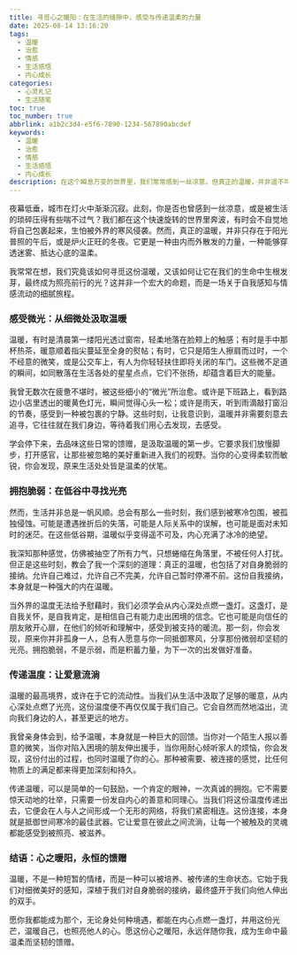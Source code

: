 ```yaml
---
title: 寻觅心之暖阳：在生活的缝隙中，感受与传递温柔的力量
date: 2025-08-14 13:16:20
tags:
  - 温暖
  - 治愈
  - 情感
  - 生活感悟
  - 内心成长
categories:
  - 心灵札记
  - 生活随笔
toc: true
toc_number: true
abbrlink: a1b2c3d4-e5f6-7890-1234-567890abcdef
keywords:
  - 温暖
  - 治愈
  - 情感
  - 生活感悟
  - 内心成长
description: 在这个瞬息万变的世界里，我们常常感到一丝凉意。但真正的温暖，并非遥不可及，它藏匿于日常的细微之处，生长于我们内心的柔软角落。本文将带你一同探索，如何从生活的点滴中汲取暖意，如何在低谷时拥抱自我，又如何将这份温度传递给他人，让爱意在彼此之间流淌，最终寻得那份永恒的心之暖阳。
---
```


夜幕低垂，城市在灯火中渐渐沉寂。此刻，你是否也曾感到一丝凉意，或是被生活的琐碎压得有些喘不过气？我们都在这个快速旋转的世界里奔波，有时会不自觉地将自己包裹起来，生怕被外界的寒风侵袭。然而，真正的温暖，并非只存在于阳光普照的午后，或是炉火正旺的冬夜。它更是一种由内而外散发的力量，一种能够穿透迷雾、抵达心底的温柔。

我常常在想，我们究竟该如何寻觅这份温暖，又该如何让它在我们的生命中生根发芽，最终成为照亮前行的光？这并非一个宏大的命题，而是一场关于自我感知与情感流动的细腻旅程。

### 感受微光：从细微处汲取温暖

温暖，有时是清晨第一缕阳光透过窗帘，轻柔地落在脸颊上的触感；有时是手中那杯热茶，暖意顺着指尖蔓延至全身的熨帖；有时，它只是陌生人擦肩而过时，一个不经意的微笑，或是公交车上，有人为你轻轻扶住即将关闭的车门。这些微不足道的瞬间，如同散落在生活各处的星星点点，它们不张扬，却蕴含着巨大的能量。

我曾无数次在疲惫不堪时，被这些细小的“微光”所治愈。或许是下班路上，看到路边小店里透出的暖黄色灯光，瞬间觉得心头一松；或许是雨天，听到雨滴敲打窗沿的节奏，感受到一种被包裹的宁静。这些时刻，让我意识到，温暖并非需要刻意去追寻，它往往就在我们身边，等待着我们用心去发现，去感受。

学会停下来，去品味这些日常的馈赠，是汲取温暖的第一步。它要求我们放慢脚步，打开感官，让那些被忽略的美好重新进入我们的视野。当你的心变得柔软而敏锐，你会发现，原来生活处处皆是温柔的伏笔。

### 拥抱脆弱：在低谷中寻找光亮

然而，生活并非总是一帆风顺。总会有那么一些时刻，我们感到被寒冷包围，被孤独侵蚀。可能是遭遇挫折后的失落，可能是人际关系中的误解，也可能是面对未知时的迷茫。在这些低谷期，温暖似乎变得遥不可及，内心充满了冰冷的绝望。

我深知那种感觉，仿佛被抽空了所有力气，只想蜷缩在角落里，不被任何人打扰。但正是这些时刻，教会了我一个深刻的道理：真正的温暖，也包括了对自身脆弱的接纳。允许自己难过，允许自己不完美，允许自己暂时停滞不前。这份自我接纳，本身就是一种强大的内在温暖。

当外界的温度无法给予慰藉时，我们必须学会从内心深处点燃一盏灯。这盏灯，是自我关怀，是自我肯定，是相信自己有能力走出困境的信念。它也可能是向信任的朋友敞开心扉，在他们的倾听和理解中，感受到被支持的暖流。那一刻，你会发现，原来你并非孤身一人，总有人愿意与你一同抵御寒风，分享那份微弱却坚韧的光亮。拥抱脆弱，不是示弱，而是积蓄力量，为下一次的出发做好准备。

### 传递温度：让爱意流淌

温暖的最高境界，或许在于它的流动性。当我们从生活中汲取了足够的暖意，从内心深处点燃了光亮，这份温度便不再仅仅属于我们自己。它会自然而然地溢出，流向我们身边的人，甚至更远的地方。

我曾亲身体会到，给予温暖，本身就是一种巨大的回馈。当你对一个陌生人报以善意的微笑，当你对陷入困境的朋友伸出援手，当你用耐心倾听家人的烦恼，你会发现，这份付出的过程，也同时温暖了你的心。那种被需要、被连接的感觉，比任何物质上的满足都来得更加深刻和持久。

传递温暖，可以是简单的一句鼓励，一个肯定的眼神，一次真诚的拥抱。它不需要惊天动地的壮举，只需要一份发自内心的善意和同理心。当我们将这份温度传递出去，它便会在人与人之间形成一个无形的网络，将我们紧密相连。这份连接，本身就是抵御世间寒冷的最佳武器。它让爱意在彼此之间流淌，让每一个被触及的灵魂都能感受到被照亮、被滋养。

### 结语：心之暖阳，永恒的馈赠

温暖，不是一种短暂的情绪，而是一种可以被培养、被传递的生命状态。它始于我们对细微美好的感知，深植于我们对自身脆弱的接纳，最终盛开于我们向他人伸出的双手。

愿你我都能成为那个，无论身处何种境遇，都能在内心点燃一盏灯，并用这份光芒，温暖自己，也照亮他人的心。愿这份心之暖阳，永远伴随你我，成为生命中最温柔而坚韧的馈赠。